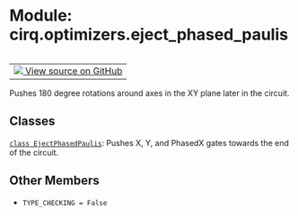 <div itemscope itemtype="http://developers.google.com/ReferenceObject">
<meta itemprop="name" content="cirq.optimizers.eject_phased_paulis" />
<meta itemprop="path" content="Stable" />
<meta itemprop="property" content="TYPE_CHECKING"/>
</div>

# Module: cirq.optimizers.eject_phased_paulis

<!-- Insert buttons and diff -->

<table class="tfo-notebook-buttons tfo-api" align="left">

<td>
  <a target="_blank" href="https://github.com/quantumlib/cirq/tree/master/cirq/optimizers/eject_phased_paulis.py">
    <img src="https://www.tensorflow.org/images/GitHub-Mark-32px.png" />
    View source on GitHub
  </a>
</td>
</table>



Pushes 180 degree rotations around axes in the XY plane later in the circuit.



## Classes

[`class EjectPhasedPaulis`](../../cirq/optimizers/EjectPhasedPaulis.md): Pushes X, Y, and PhasedX gates towards the end of the circuit.

## Other Members

* `TYPE_CHECKING = False` <a id="TYPE_CHECKING"></a>
